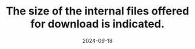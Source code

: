 ---
N: '143'
Rubrique: Liens
title: The size of the internal files offered for download is indicated.
abstract: 
categories: ["Links"]
agrege: O4143-E048
opquast: '4 143'
indiceebook: '48'
description: "Rule n° 048"
before: "047"
weight: "048"
after: "049"
actif: '1'
layout: rules
date: 2024-09-18
tags: ["", ""]
objectif: ["", ""]
Meo: [""]
Controle: [""
]
epubcheck: 
ace: 
humancheck: true
Source: ["Opquast"]
Referentiel: [""]
steps: ["", ""]
---